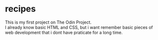 # recipes  <br/>
This is my first project on The Odin Project. 
<br/>
I already know basic HTML and CSS, but i want remember basic pieces of web development that i dont have praticate for a long time.